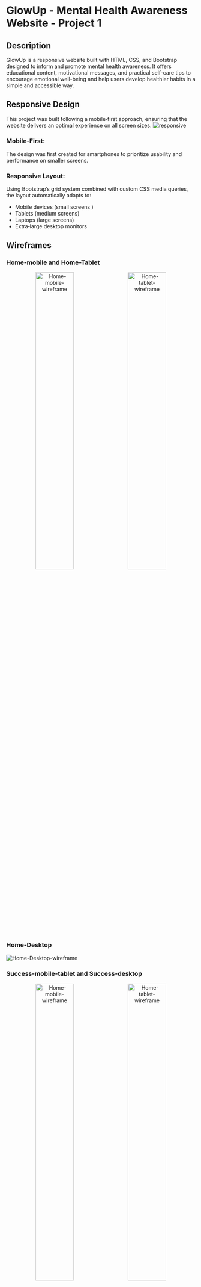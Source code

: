 # GlowUp - Mental Health Awareness Website - Project 1

## Description

GlowUp is a responsive website built with HTML, CSS, and Bootstrap designed to inform and promote
mental health awareness. It offers educational content, motivational messages, and practical
self-care tips to encourage emotional well-being and help users develop healthier habits in a simple
and accessible way.

## Responsive Design

This project was built following a mobile‑first approach, ensuring that the website delivers an
optimal experience on all screen sizes. ![responsive](assets/images/responsive.png)

### Mobile‑First:

The design was first created for smartphones to prioritize usability and performance on smaller
screens.

### Responsive Layout:

Using Bootstrap’s grid system combined with custom CSS media queries, the layout automatically
adapts to:

-   Mobile devices (small screens )
-   Tablets (medium screens)
-   Laptops (large screens)
-   Extra‑large desktop monitors

## Wireframes

### Home-mobile and Home-Tablet

<p align="center">
  <img src="assets/images/Home-mobile.png" alt="Home-mobile-wireframe" width="45%">
  &nbsp;&nbsp;&nbsp;
  <img src="assets/images/Home-Tablet.png" alt="Home-tablet-wireframe" width="45%">
</p>

### Home-Desktop

![Home-Desktop-wireframe](assets/images/Home-Desktop.png)

### Success-mobile-tablet and Success-desktop

<p align="center">
  <img src="assets/images/Success-mobile_tablet.png" alt="Home-mobile-wireframe" width="45%">
  &nbsp;&nbsp;&nbsp;
  <img src="assets/images/success-desktop.png" alt="Home-tablet-wireframe" width="45%">
</p>

### User Stories

![user-stories](assets/images/user-stories.png)

## Use of Artificial Intelligence in the GlowUp Project

Throughout the development of the GlowUp project, I leveraged various artificial intelligence tools
to optimize different stages of the work—from image creation to coding and information gathering.
Below is a detailed explanation of how I used each tool and its specific role:

### Image Generation

To create visual elements for the project, I used AI-powered tools that allowed me to generate
attractive and customized images without manual design work:

-   ChatGPT: Used for generating ideas and descriptions for images that I later created using other
    platforms.
-   Microsoft Creative: A tool for quickly producing professional-style images based on text
    prompts.
-   Canva: A design platform enhanced with AI features, where I refined and polished generated
    images.
-   T3 Chat: Used to explore visual concepts and receive creative suggestions.

### Text Creation

For writing content, descriptive texts, and explanations throughout the project, I employed:

-   Perplexity: My primary tool for obtaining quick and accurate answers to base my writing on.
-   ChatGPT: Used to polish and expand the text, ensuring clarity and coherence.

### Code Generation and Debugging

AI played a key role in accelerating coding and fixing errors during development:

-   GitHub Copilot: Mainly used to generate code blocks, provide smart suggestions, autocomplete
    functions, and help detect and fix bugs.
-   ChatGPT: Provided additional support for complex doubts and detailed explanations about code
    snippets or technical concepts.
-   Perplexity: Utilized to quickly find solutions to programming problems and better understand
    functionalities or libraries.

### Information Research

For researching relevant information throughout the project, especially for technical and design
topics, I mainly used:

-   Perplexity: As my go-to tool for precise and up-to-date answers that facilitated decision-making
    and implementation.

### Debugging and Optimization

During the testing and improvement phases:

-   GitHub Copilot: Was the primary tool for identifying errors and suggesting efficient code
    corrections.
-   ChatGPT: Used occasionally for detailed problem-solving and alternative solutions.

## Visual Design

### Colors & Typography

| Name                  | Hex       | Preview    |
| --------------------- | --------- | ---------- |
| Body Color            | `#11416f` | ![#11416f] |
| Primary Color         | `#2c5c88` | ![#2c5c88] |
| Secondary Color       | `#6fa8dc` | ![#6fa8dc] |
| Highlight Color       | `#ef732b` | ![#ef732b] |
| Highlight Color Light | `#f4ede4` | ![#f4ede4] |
| Background Color      | `#fadfc6` | ![#fadfc6] |
| White Color           | `#ffffff` | ![#ffffff] |

### Typography

For this project, I used the Nunito Sans font from Google Fonts.

### Images

Images play a vital role in the design and impact of this Mental Health Awareness project.
Significant time and effort were invested in generating and selecting visuals using AI tools to
ensure they effectively support the project’s message.

Carefully chosen images enhance the emotional connection and create a more engaging and meaningful
user experience.

# GlowUp website sections

## Navigation

The navigation bar is designed to offer a clear and intuitive user experience. It features an
AI-generated logo that serves as a link to the top of the page or the homepage, making it easy for
users to return to the start from any section. The main menu includes the following navigation
links: • Home • Thrive • Understanding • Stories • Self-care • Contact Us Each of these links takes
users directly to its respective section within the page, ensuring smooth and fast navigation. On
mobile devices and tablets, the navigation adapts by collapsing into a hamburger menu. This approach
improves accessibility and optimizes screen space on smaller displays—the menu can be expanded by
tapping the icon. On screens larger than 992px (desktop devices), the navigation bar expands,
displaying all links directly at the top of the page. This responsive structure ensures consistent
and efficient navigation across all devices.

## Hero Section.

The Hero section serves as the visual and emotional introduction to the page. It features a main
heading inspired by the name of the project, visually reinforcing the purpose of the site: spreading
mental health awareness. Beneath the heading, there’s a short, uplifting message intended to inspire
hope and encourage visitors to explore further. To guide user engagement, the section includes a
Call to Action (CTA) button that directs users to the contact section, in case they are looking for
help or assistance.

![nav-hero-mobile](assets/images/nav-hero-mobiles.png)
![nav-hero-tablet](assets/images/Nav-hero-tablets.png)
![nav-hero-desktop](assets/images/nav-hero-laptops-and-up.png)

## Thrive Section

Thrive offers uplifting, positive messages to encourage and support everyone on their mental health
journey. You are not alone here.

![thrive-mobile](assets/images/thrive-mobile.png)
![thrive-tablets](assets/images/thrive-tablets.png)
![thrive-desktop](assets/images/thrive-laptop-desktop.png)

## Understanding Section

Understanding helps visitors identify stress, anxiety, and depression, offering practical tips to
cope and promoting self-awareness for improved mental well-being.

![undestanding-mobile](assets/images/understanding-mobile.png)
![undestanding-desktop](assets/images/Understanding-desktop.png)

